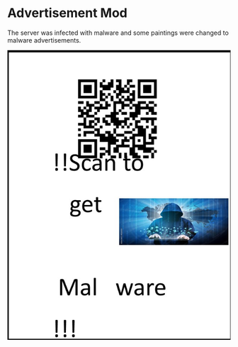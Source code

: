 # Advertisement Mod
The server was infected with malware and some paintings were changed to malware advertisements.

![Definitely not malware](scanmalware.jpg)